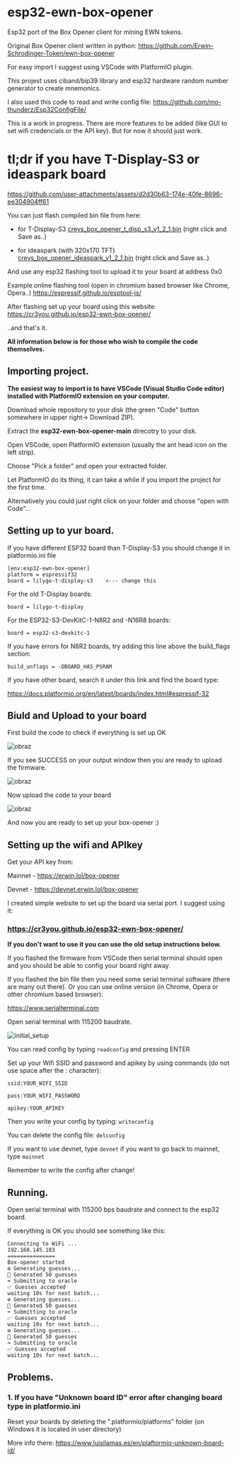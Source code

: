 # esp32-ewn-box-opener
Esp32 port of the Box Opener client for mining EWN tokens.

Original Box Opener client written in python: https://github.com/Erwin-Schrodinger-Token/ewn-box-opener

For easy import I suggest using VSCode with PlatformIO plugin.

This projest uses ciband/bip39 library and esp32 hardware random number generator to create mnemonics.

I also used this code to read and write config file: https://github.com/mo-thunderz/Esp32ConfigFile/

This is a work in progress. There are more features to be added (like GUI to set wifi credencials or the API key).
But for now it should just work.

# tl;dr if you have T-Display-S3 or ideaspark board
https://github.com/user-attachments/assets/d2d30b63-174e-40fe-8696-ee304904ff61

You can just flash compiled bin file from here:

- for T-Display-S3 [creys_box_opener_t_disp_s3_v1_2_1.bin](https://github.com/cr3you/esp32-ewn-box-opener/releases/download/1.2.1/creys_box_opener_t_disp_s3_v1_2_1.bin) (right click and Save as..)

- for ideaspark (with 320x170 TFT) [creys_box_opener_ideaspark_v1_2_1.bin](https://github.com/cr3you/esp32-ewn-box-opener/releases/download/1.2.1/creys_box_opener_ideaspark_v1_2_1.bin) (right click and Save as..)

And use any esp32 flashing tool to upload it to your board at address 0x0

Example online flashing tool (open in chromium based browser like Chrome, Opera..) https://espressif.github.io/esptool-js/

After flashing set up your board using this website: https://cr3you.github.io/esp32-ewn-box-opener/

..and that's it.

**All information below is for those who wish to compile the code themselves.**

## Importing project.
**The easiest way to import is to have VSCode (Visual Studio Code editor) installed with PlatformIO extension on your computer.**

Download whole repository to your disk (the green "Code" button somewhere in upper right-> Download ZIP).

Extract the **esp32-ewn-box-opener-main** direcotry to your disk.

Open VSCode, open PlatformIO extension (usually the ant head icon on the left strip).

Choose "Pick a folder" and open your extracted folder.

Let PlatformIO do its thing, it can take a while if you import the project for the first time.

Alternatively you could just right click on your folder and choose "open with Code"...

## Setting up to yur board.

If you have different ESP32 board than T-Display-S3 you should change it in platformio.ini file
```
[env:esp32-ewn-box-opener]
platform = espressif32
board = lilygo-t-display-s3    <--- change this
```
For the old T-Display boards:
```
board = lilygo-t-display
```
For the ESP32-S3-DevKitC-1-N8R2 and -N16R8 boards:
```
board = esp32-s3-devkitc-1
```
If you have errors for N8R2 boards, try adding this line above the build_flags section:
```
build_unflags = -DBOARD_HAS_PSRAM
```

If you have other board, search it under this link and find the board type:

https://docs.platformio.org/en/latest/boards/index.html#espressif-32

## Biuld and Upload to your board
First build the code to check if everything is set up OK

![obraz](https://github.com/user-attachments/assets/a6d4fdbc-679f-4a85-9565-03a5c5afb5b4)

If you see SUCCESS on your output window then you are ready to upload the firmware.

![obraz](https://github.com/user-attachments/assets/2886cdfe-3fb5-4129-8aeb-1d500722a7e9)

Now upload the code to your board

![obraz](https://github.com/user-attachments/assets/d2f83300-1e47-4519-a5bf-0bffa26170a2)

And now you are ready to set up your box-opener :)
## Setting up the wifi and APIkey
Get your API key from:

Mainnet - https://erwin.lol/box-opener

Devnet - https://devnet.erwin.lol/box-opener

I created simple website to set up the board via serial port. I suggest using it:
### https://cr3you.github.io/esp32-ewn-box-opener/


**If you don't want to use it you can use the old setup instructions below.**

If you flashed the firmware from VSCode then serial terminal should open and you should be able to config your board right away.

If you flashed the bin file then you need some serial terminal software (there are many out there).
Or you can use online version (in Chrome, Opera or other chromium based browser):

https://www.serialterminal.com

Open serial terminal with 115200 baudrate.

![initial_setup](https://github.com/user-attachments/assets/64751288-44b2-45cb-8561-29d5ac0a9b16)

You can read config by typing ```readconfig``` and pressing ENTER

Set up your Wifi SSID and password and apikey by using commands (do not use space after the : character):

```ssid:YOUR_WIFI_SSID```

```pass:YOUR_WIFI_PASSWORD```

```apikey:YOUR_APIKEY```

Then you write your config by typing: ```writeconfig```

You can delete the config file: ```delconfig```

If you want to use devnet, type ```devnet``` if you want to go back to mainnet, type ```mainnet```

Remember to write the config after change!

## Running.
Open serial terminal with 115200 bps baudrate and connect to the esp32 board.

If everything is OK you should see something like this:
```
Connecting to WiFi ...
192.168.145.183
===============
Box-opener started
⚙️ Generating guesses...
🔑️ Generated 50 guesses
➡️ Submitting to oracle
✅ Guesses accepted
waiting 10s for next batch...
⚙️ Generating guesses...
🔑️ Generated 50 guesses
➡️ Submitting to oracle
✅ Guesses accepted
waiting 10s for next batch...
⚙️ Generating guesses...
🔑️ Generated 50 guesses
➡️ Submitting to oracle
✅ Guesses accepted
waiting 10s for next batch...
```
## Problems.

### 1. If you have "Unknown board ID" error after changing board type in platformio.ini
Reset your boards by deleting the ".platformio/platforms" folder (on Windows it is located in user directory)

More info there: https://www.luisllamas.es/en/plaftormio-unknown-board-id/
